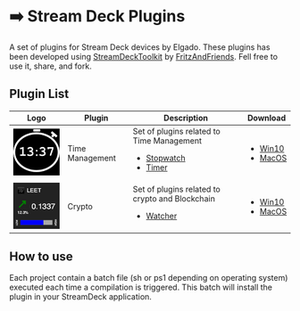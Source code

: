 # ➡️ Stream Deck Plugins

A set of plugins for Stream Deck devices by Elgado. These plugins has been developed using [StreamDeckToolkit](https://github.com/FritzAndFriends/StreamDeckToolkit) by [FritzAndFriends](https://github.com/FritzAndFriends). Fell free to use it, share, and fork.

## Plugin List

| Logo        | Plugin      | Description | Download |
| ----------- | ----------- | ----------- | -------- |
| ![TimeManagement](/docs/medias/timemanagement_plugin.png) | Time Management | Set of plugins related to Time Management <ul><li>[Stopwatch](/docs/TimeManagement/Stopwatch.md)</li><li>[Timer](/docs/TimeManagement/Timer.md)</li></ul> | <ul><li>[Win10](https://github.com/GurYN/StreamDeckPlugins/releases/download/v0.1-win10/com.vincidev.timemanagement.streamDeckPlugin)</li><li>[MacOS](https://github.com/GurYN/StreamDeckPlugins/releases/download/v0.1-osx/com.vincidev.timemanagement.streamDeckPlugin)</li></ul> |
| ![Crypto](/docs/medias/crypto_plugin.png)  | Crypto | Set of plugins related to crypto and Blockchain <ul><li>[Watcher](/docs/Crypto/Watcher.md)</li></ul> | <ul><li>[Win10](https://github.com/GurYN/StreamDeckPlugins/releases/download/v0.1-win10/com.vincidev.crypto.streamDeckPlugin)</li><li>[MacOS](https://github.com/GurYN/StreamDeckPlugins/releases/download/v0.1-osx/com.vincidev.crypto.streamDeckPlugin)</li></ul> |

## How to use

Each project contain a batch file (sh or ps1 depending on operating system) executed each time a compilation is triggered. This batch will install the plugin in your StreamDeck application.
